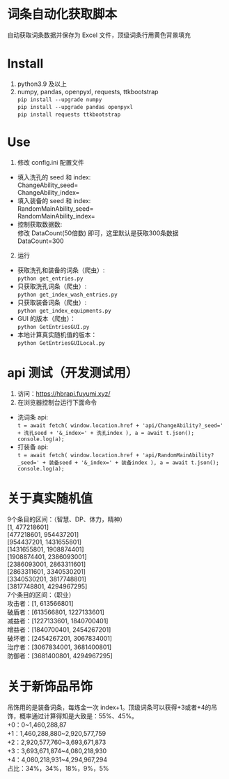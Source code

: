 # 词条自动化获取脚本  
自动获取词条数据并保存为 Excel 文件，顶级词条行用黄色背景填充
# Install
1. python3.9 及以上
2. numpy, pandas, openpyxl, requests, ttkbootstrap  
`pip install --upgrade numpy`  
`pip install --upgrade pandas openpyxl`  
`pip install requests ttkbootstrap`

# Use
1. 修改 config.ini 配置文件
* 填入洗孔的 seed 和 index:  
ChangeAbility_seed=  
ChangeAbility_index=  
* 填入装备的 seed 和 index:  
RandomMainAbility_seed=  
RandomMainAbility_index=
* 控制获取数据数:  
修改 DataCount(50倍数) 即可，这里默认是获取300条数据  
DataCount=300
2. 运行
* 获取洗孔和装备的词条（爬虫）:  
`python get_entries.py`
* 只获取洗孔词条（爬虫）:  
`python get_index_wash_entries.py`
* 只获取装备词条（爬虫）:  
`python get_index_equipments.py`
* GUI 的版本（爬虫）：  
`python GetEntriesGUI.py`
* 本地计算真实随机值的版本：  
`python GetEntriesGUILocal.py`
# api 测试（开发测试用）
1. 访问：https://hbrapi.fuyumi.xyz/
2. 在浏览器控制台运行下面命令
* 洗词条 api:  
`t = await fetch(
	window.location.href + 'api/ChangeAbility?_seed=' + 洗孔seed + '&_index=' + 洗孔index
),
a = await t.json();
console.log(a);`
* 打装备 api:  
`t = await fetch(
	window.location.href + 'api/RandomMainAbility?_seed=' + 装备seed + '&_index=' + 装备index
),
a = await t.json();
console.log(a);`
# 关于真实随机值
9个条目的区间：（智慧、DP、体力，精神）  
[1, 477218601]  
[477218601, 954437201]  
[954437201, 1431655801]  
[1431655801, 1908874401]  
[1908874401, 2386093001]  
[2386093001, 2863311601]  
[2863311601, 3340530201]  
[3340530201, 3817748801]  
[3817748801, 4294967295]  
7个条目的区间：（职业）  
攻击者：[1, 613566801]  
破盾者：[613566801, 1227133601]  
减益者：[1227133601, 1840700401]  
增益者：[1840700401, 2454267201]  
破坏者：[2454267201, 3067834001]  
治疗者：[3067834001, 3681400801]  
防御者：[3681400801, 4294967295]
# 关于新饰品吊饰
吊饰用的是装备词条，每炼金一次 index+1。顶级词条可以获得+3或者+4的吊饰，概率通过计算得知是大致是：55%、45%。  
+0：0~1,460,288,87  
+1：1,460,288,880\~2,920,577,759  
+2：2,920,577,760\~3,693,671,873  
+3：3,693,671,874\~4,080,218,930  
+4：4,080,218,931\~4,294,967,294  
占比：34%，34%，18%，9%，5%
